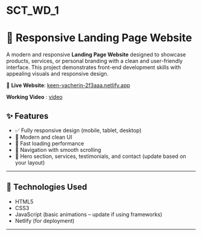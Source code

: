# SCT_WD_1
# 🌟 Responsive Landing Page Website

A modern and responsive **Landing Page Website** designed to showcase products, services, or personal branding with a clean and user-friendly interface. This project demonstrates front-end development skills with appealing visuals and responsive design.

🔗 **Live Website**: [keen-vacherin-2f3aaa.netlify.app](https://keen-vacherin-2f3aaa.netlify.app/)

 **Working Video** : [video](WD1.MP4)

## ✨ Features

- ✅ Fully responsive design (mobile, tablet, desktop)
- 🎨 Modern and clean UI
- 🚀 Fast loading performance
- 🔗 Navigation with smooth scrolling
- 📸 Hero section, services, testimonials, and contact (update based on your layout)

---

## 🧰 Technologies Used

- HTML5  
- CSS3  
- JavaScript (basic animations – update if using frameworks)  
- Netlify (for deployment)

---


